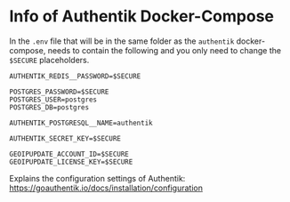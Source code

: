 # Info of Authentik Docker-Compose


In the `.env` file that will be in the same folder as the `authentik` docker-compose, needs to contain the following and you only need to change the `$SECURE` placeholders.
```
AUTHENTIK_REDIS__PASSWORD=$SECURE

POSTGRES_PASSWORD=$SECURE
POSTGRES_USER=postgres
POSTGRES_DB=postgres

AUTHENTIK_POSTGRESQL__NAME=authentik

AUTHENTIK_SECRET_KEY=$SECURE

GEOIPUPDATE_ACCOUNT_ID=$SECURE 
GEOIPUPDATE_LICENSE_KEY=$SECURE
```



Explains the configuration settings of Authentik:
<https://goauthentik.io/docs/installation/configuration>